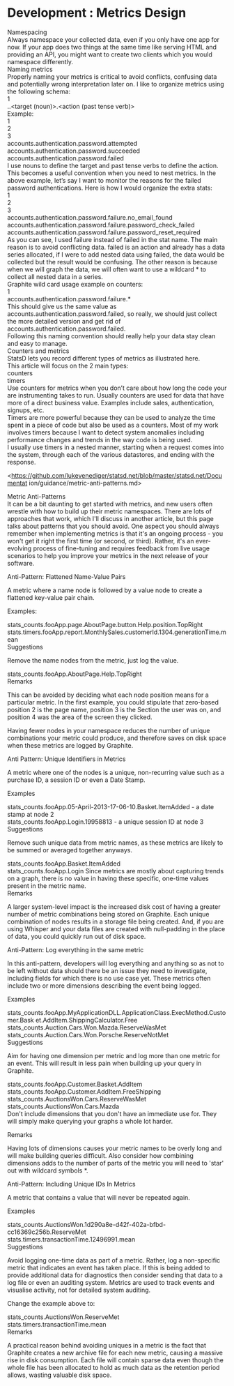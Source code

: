 #  Development : Metrics Design

Namespacing  
Always namespace your collected data, even if you only have one app for now.
If your app does two things at the same time like serving HTML and providing
an API, you might want to create two clients which you would namespace
differently.  
Naming metrics  
Properly naming your metrics is critical to avoid conflicts, confusing data
and potentially wrong interpretation later on. I like to organize metrics
using the following schema:  
1  
<namespace>.<instrumented section>.<target (noun)>.<action (past tense verb)>  
Example:  
1  
2  
3  
accounts.authentication.password.attempted  
accounts.authentication.password.succeeded  
accounts.authentication.password.failed  
I use nouns to define the target and past tense verbs to define the action.
This becomes a useful convention when you need to nest metrics. In the above
example, let’s say I want to monitor the reasons for the failed password
authentications. Here is how I would organize the extra stats:  
1  
2  
3  
accounts.authentication.password.failure.no_email_found  
accounts.authentication.password.failure.password_check_failed  
accounts.authentication.password.failure.password_reset_required  
As you can see, I used failure instead of failed in the stat name. The main
reason is to avoid conflicting data. failed is an action and already has a
data series allocated, if I were to add nested data using failed, the data
would be collected but the result would be confusing. The other reason is
because when we will graph the data, we will often want to use a wildcard * to
collect all nested data in a series.  
Graphite wild card usage example on counters:  
1  
accounts.authentication.password.failure.*  
This should give us the same value as accounts.authentication.password.failed,
so really, we should just collect the more detailed version and get rid of
accounts.authentication.password.failed.  
Following this naming convention should really help your data stay clean and
easy to manage.  
Counters and metrics  
StatsD lets you record different types of metrics as illustrated here.  
This article will focus on the 2 main types:  
counters  
timers  
Use counters for metrics when you don’t care about how long the code your are
instrumenting takes to run. Usually counters are used for data that have more
of a direct business value. Examples include sales, authentication, signups,
etc.  
Timers are more powerful because they can be used to analyze the time spent in
a piece of code but also be used as a counters. Most of my work involves
timers because I want to detect system anomalies including performance changes
and trends in the way code is being used.  
I usually use timers in a nested manner, starting when a request comes into
the system, through each of the various datastores, and ending with the
response.

  
<https://github.com/lukevenediger/statsd.net/blob/master/statsd.net/Documentat
ion/guidance/metric-anti-patterns.md>

  
Metric Anti-Patterns  
It can be a bit daunting to get started with metrics, and new users often
wrestle with how to build up their metric namespaces. There are lots of
approaches that work, which I'll discuss in another article, but this page
talks about patterns that you should avoid. One aspect you should always
remember when implementing metrics is that it's an ongoing process - you won't
get it right the first time (or second, or third). Rather, it's an ever-
evolving process of fine-tuning and requires feedback from live usage
scenarios to help you improve your metrics in the next release of your
software.

Anti-Pattern: Flattened Name-Value Pairs

A metric where a name node is followed by a value node to create a flattened
key-value pair chain.

Examples:

stats_counts.fooApp.page.AboutPage.button.Help.position.TopRight  
stats.timers.fooApp.report.MonthlySales.customerId.1304.generationTime.mean  
Suggestions

Remove the name nodes from the metric, just log the value.

stats_counts.fooApp.AboutPage.Help.TopRight  
Remarks

This can be avoided by deciding what each node position means for a particular
metric. In the first example, you could stipulate that zero-based position 2
is the page name, position 3 is the Section the user was on, and position 4
was the area of the screen they clicked.

Having fewer nodes in your namespace reduces the number of unique combinations
your metric could produce, and therefore saves on disk space when these
metrics are logged by Graphite.

Anti Pattern: Unique Identifiers in Metrics

A metric where one of the nodes is a unique, non-recurring value such as a
purchase ID, a session ID or even a Date Stamp.

Examples

stats_counts.fooApp.05-April-2013-17-06-10.Basket.ItemAdded - a date stamp at
node 2  
stats_counts.fooApp.Login.19958813 - a unique session ID at node 3  
Suggestions

Remove such unique data from metric names, as these metrics are likely to be
summed or averaged together anyways.

stats_counts.fooApp.Basket.ItemAdded  
stats_counts.fooApp.Login Since metrics are mostly about capturing trends on a
graph, there is no value in having these specific, one-time values present in
the metric name.  
Remarks

A larger system-level impact is the increased disk cost of having a greater
number of metric combinations being stored on Graphite. Each unique
combination of nodes results in a storage file being created. And, if you are
using Whisper and your data files are created with null-padding in the place
of data, you could quickly run out of disk space.

Anti-Pattern: Log everything in the same metric

In this anti-pattern, developers will log everything and anything so as not to
be left without data should there be an issue they need to investigate,
including fields for which there is no use case yet. These metrics often
include two or more dimensions describing the event being logged.

Examples

stats_counts.fooApp.MyApplicationDLL.ApplicationClass.ExecMethod.Customer.Bask
et.AddItem.ShippingCalculator.Free  
stats_counts.Auction.Cars.Won.Mazda.ReserveWasMet  
stats_counts.Auction.Cars.Won.Porsche.ReserveNotMet  
Suggestions

Aim for having one dimension per metric and log more than one metric for an
event. This will result in less pain when building up your query in Graphite.

stats_counts.fooApp.Customer.Basket.AddItem  
stats_counts.fooApp.Customer.AddItem.FreeShipping  
stats_counts.AuctionsWon.Cars.ReserveWasMet  
stats_counts.AuctionsWon.Cars.Mazda  
Don't include dimensions that you don't have an immediate use for. They will
simply make querying your graphs a whole lot harder.

Remarks

Having lots of dimensions causes your metric names to be overly long and will
make building queries difficult. Also consider how combining dimensions adds
to the number of parts of the metric you will need to 'star' out with wildcard
symbols *.

Anti-Pattern: Including Unique IDs In Metrics

A metric that contains a value that will never be repeated again.

Examples

stats_counts.AuctionsWon.1d290a8e-d42f-402a-bfbd-cc16369c256b.ReserveMet  
stats.timers.transactionTime.12496991.mean  
Suggestions

Avoid logging one-time data as part of a metric. Rather, log a non-specific
metric that indicates an event has taken place. If this is being added to
provide additional data for diagnostics then consider sending that data to a
log file or even an auditing system. Metrics are used to track events and
visualise activity, not for detailed system auditing.

Change the example above to:

stats_counts.AuctionsWon.ReserveMet  
stats.timers.transactionTime.mean  
Remarks

A practical reason behind avoiding uniques in a metric is the fact that
Graphite creates a new archive file for each new metric, causing a massive
rise in disk consumption. Each file will contain sparse data even though the
whole file has been allocated to hold as much data as the retention period
allows, wasting valuable disk space.


